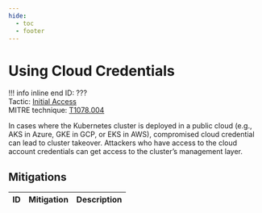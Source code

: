 ```yaml
---
hide:
  - toc
  - footer
---
```


# Using Cloud Credentials

!!! info inline end
    ID: ???<br>
    Tactic: [Initial Access](../tactics/InitialAccess/index.md) <br>
    MITRE technique: [T1078.004](https://attack.mitre.org/techniques/T1078/004/)

In cases where the Kubernetes cluster is deployed in a public cloud (e.g., AKS in Azure, GKE in GCP, or EKS in AWS), compromised cloud credential can lead to cluster takeover. Attackers who have access to the cloud account credentials can get access to the cluster’s management layer.

## Mitigations

|ID|Mitigation|Description|
|--|----------|-----------|
